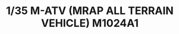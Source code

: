 ---
title: "1/35 M-ATV (MRAP ALL TERRAIN VEHICLE) M1024A1"
price: "TBA" 
desc: "Maketa"
img_path: "/assets/img/RFM5032.jpg"
brand: "N/A"
available: false
special_offer: false
new: false
soon: false
cat: "010000"
subcat: "010800"
subsubcat: "N/A"
sifra: "RFM5032"
---